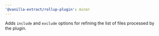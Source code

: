 ```yaml
---
'@vanilla-extract/rollup-plugin': minor
---
```


Adds `include` and `exclude` options for refining the list of files processed by the plugin.
